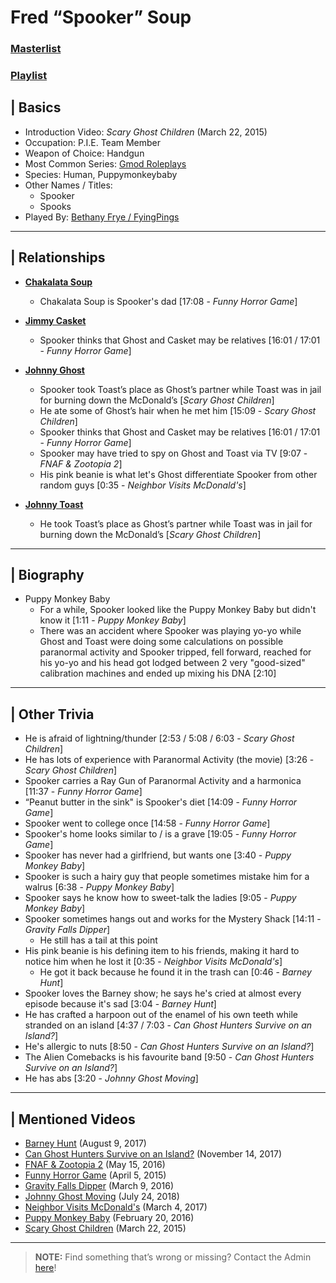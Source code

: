 # Fred “Spooker” Soup
### [Masterlist]()
### [Playlist](https://www.youtube.com/playlist?list=PLwljWXtmIKiRreOZ9Y6_PBnVL-9Idnp69)

## | Basics
- Introduction Video: *Scary Ghost Children* \(March 22, 2015)
- Occupation: P.I.E. Team Member
- Weapon of Choice: Handgun
- Most Common Series: [Gmod Roleplays](6.Series/Gmod/Roleplays.md)
- Species: Human, Puppymonkeybaby
- Other Names / Titles:
  - Spooker
  - Spooks
- Played By: [Bethany Frye / FyingPings](3.Siblings/3.3.Bethany-Frye-FlyingPings.md)

----

## | Relationships
- [**Chakalata Soup**](5.Characters/Chakalata_Soup.md)
  - Chakalata Soup is Spooker's dad \[17:08 - *Funny Horror Game*]

- [**Jimmy Casket**](5.Characters/Jimmy_Casket.md)
  - Spooker thinks that Ghost and Casket may be relatives \[16:01 / 17:01 - *Funny Horror Game*]

- [**Johnny Ghost**](5.Characters/Johnny_Ghost.md)
  - Spooker took Toast’s place as Ghost’s partner while Toast was in jail for burning down the McDonald’s \[*Scary Ghost Children*]
  - He ate some of Ghost’s hair when he met him [15:09 - *Scary Ghost Children*]
  - Spooker thinks that Ghost and Casket may be relatives [16:01 / 17:01 - *Funny Horror Game*]
  - Spooker may have tried to spy on Ghost and Toast via TV [9:07 - *FNAF & Zootopia 2*]
  - His pink beanie is what let's Ghost differentiate Spooker from other random guys \[0:35 - *Neighbor Visits McDonald's*]

- [**Johnny Toast**](5.Characters/Johnny_Toast.md)
  - He took Toast’s place as Ghost’s partner while Toast was in jail for burning down the McDonald’s [*Scary Ghost Children*]

----

## | Biography
- Puppy Monkey Baby
  - For a while, Spooker looked like the Puppy Monkey Baby but didn't know it \[1:11 - *Puppy Monkey Baby*]
  - There was an accident where Spooker was playing yo-yo while Ghost and Toast were doing some calculations on possible paranormal activity and Spooker tripped, fell forward, reached for his yo-yo and his head got lodged between 2 very "good-sized" calibration machines and ended up mixing his DNA \[2:10]

----

## | Other Trivia
- He is afraid of lightning/thunder \[2:53 / 5:08 / 6:03 - *Scary Ghost Children*]
- He has lots of experience with Paranormal Activity \(the movie) \[3:26 - *Scary Ghost Children*]
- Spooker carries a Ray Gun of Paranormal Activity and a harmonica \[11:37 - *Funny Horror Game*]
- “Peanut butter in the sink" is Spooker's diet \[14:09 - *Funny Horror Game*]
- Spooker went to college once \[14:58 - *Funny Horror Game*]
- Spooker's home looks similar to / is a grave \[19:05 - *Funny Horror Game*]
- Spooker has never had a girlfriend, but wants one \[3:40 - *Puppy Monkey Baby*]
- Spooker is such a hairy guy that people sometimes mistake him for a walrus \[6:38 - *Puppy Monkey Baby*]
- Spooker says he know how to sweet-talk the ladies \[9:05 - *Puppy Monkey Baby*]
- Spooker sometimes hangs out and works for the Mystery Shack \[14:11 - *Gravity Falls Dipper*]
  - He still has a tail at this point
- His pink beanie is his defining item to his friends, making it hard to notice him when he lost it \[0:35 - *Neighbor Visits McDonald's*]
  - He got it back because he found it in the trash can \[0:46 - *Barney Hunt*]
- Spooker loves the Barney show; he says he's cried at almost every episode because it's sad \[3:04 - *Barney Hunt*]
- He has crafted a harpoon out of the enamel of his own teeth while stranded on an island \[4:37 / 7:03 - *Can Ghost Hunters Survive on an Island?*]
- He's allergic to nuts \[8:50 - *Can Ghost Hunters Survive on an Island?*]
- The Alien Comebacks is his favourite band \[9:50 - *Can Ghost Hunters Survive on an Island?*]
- He has abs \[3:20 - *Johnny Ghost Moving*]

----

## | Mentioned Videos
- [Barney Hunt](https://youtu.be/Zp4_x_GDMjE) \(August 9, 2017)
- [Can Ghost Hunters Survive on an Island?](https://youtu.be/xW4E8DGLAbM) \(November 14, 2017)
- [FNAF & Zootopia 2](https://youtu.be/QIj9VgYm2Og) \(May 15, 2016)
- [Funny Horror Game](https://youtu.be/W_p-t0KtS3U) \(April 5, 2015)
- [Gravity Falls Dipper](https://youtu.be/1_W8aGKltEI) \(March 9, 2016)
- [Johnny Ghost Moving](https://youtu.be/hf04_xQdqfQ) \(July 24, 2018)
- [Neighbor Visits McDonald's](https://youtu.be/hviiaU4UmZA) \(March 4, 2017)
- [Puppy Monkey Baby](https://youtu.be/vYxhpspmPF0) \(February 20, 2016)
- [Scary Ghost Children](https://youtu.be/mUAbzwh5m6U) \(March 22, 2015)

----

> **NOTE:** Find something that’s wrong or missing? Contact the Admin [here](../chapter_2.md)!